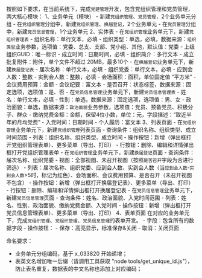 按照如下要求，在当前系统下，完成`党建管理`开发，包含党组织管理和党员管理，两大核心模块：
1、业务单元（模块）
    - 新建`党组织管理`、`党员管理`，2个业务单元分组
    - 在`党组织管理`分组中，新建`党组织管理`、`换届登记`，2个业务单元
    - 在`党员管理`分组中，新建`党员信息管理`，1个业务单元
2、实体表
    - 在`党组织管理`业务单元下，新建`党组织管理表`
        - 组织名称：单行文本，必填
        - 组织类型：单选，必填，数据来源：`组织类型`业务参数，选项值：党委、总支、支部、党小组、其他，默认值：党委
        - 上级组织GUID：唯一标识
        - 成立时间：日期时间，必填
        - 组织简介：多行文本
        - 成立批复附件：附件，单个文件不超过 20MB，最多10个
    - 在`换届登记`业务单元下，新建`换届登记表`
        - 届次名称：单行文本，必填
        - 组织党委：单行文本，必填
        - 应到会人数：整数
        - 实到会人数：整数，必填
        - 会场面积：面积，单位固定值 “平方米”
        - 会议费用预算：金额
        - 会议纪要：富文本
        - 是否召开：状态标签，数据来源：固定选项，选项值：是、否
    - 在`党员信息管理`业务单元下，新建`党员信息管理表`
      - 姓名：单行文本，必填
      - 性别：单选，数据来源：固定选项，选项值：男、女
      - 政治面貌：单选，数据来源：`政治面貌`业务参数，选项值：党员、预备党员、积极分子、群众
      - 缴纳党费金额：金额，保留4位小数，单位：元，字段描述：“取近半年的月均党费”
      - 入党时间：日期时间
      - 个人履历：富文本
3、列表页面
    - 在`党组织管理`业务单元下，新建`党组织管理`列表页面
        - 查询条件：组织名称、组织类型、成立时间范围
        - 列表：组织名称、组织类型、成立时间
        - 操作按钮：新增（弹出框打开党组织管理表单）、更多菜单（导出、打印）
        - 行按钮：删除、编辑和详情弹出框打开党组织管理表单
    - 在`党组织管理`业务单元下，新建`换届登记`页面
        - 查询条件：届次名称、组织党委
        - 视图：全部视图、未召开视图（按照`是否召开`字段为否进行筛选）
        - 列表：届次名称、组织党委、应到会人数、实到会人数（当`应到会人数`-`实到会人数`>5时，标记为红色）、会场面积、会议费用预算、是否召开（未召开视图不包含）
        - 操作按钮：新增（弹出框打开换届登记表）、更多菜单（导出、打印）
        - 行按钮：删除、编辑和详情弹出框打开换届登记表
    - 在`党员信息管理`业务单元下，新建`党员信息管理`页面
        - 查询条件：姓名、政治面貌、入党时间范围
        - 列表：姓名、性别、政治面貌、缴纳党费金额、入党时间
        - 操作按钮：新增（弹出框打开党员信息管理表单）、更多菜单（导出、打印）
4、表单页面
    在对应的业务单元下，完成`党组织管理`、`党组织管理`、`党员信息管理`的表单开发。
    - 字段：包含所有的数据字段
    - 操作按钮：
      - 保存：高亮显示，标准保存&关闭
      - 取消：关闭页面

命名要求：
- 业务单元分组编码，基于 x_033820 开始递增；
- 表英文名增加唯一后缀（请调用工具获取 "node tools/get_unique_id.js"），防止表名重复，数据表的中文名称也添加上对应编码；